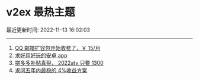 # v2ex 最热主题

最近更新时间: 2022-11-13 16:02:03

--- 
1. [QQ 邮箱扩容包开始收费了，￥ 15/月](https://www.v2ex.com/t/894818) 
2. [求好用好玩的安卓 app](https://www.v2ex.com/t/894812) 
3. [拼多多补贴真狠， 2022atv 只要 1300](https://www.v2ex.com/t/894824) 
4. [求问五年内最稳的 4%收益方案](https://www.v2ex.com/t/894842) 
